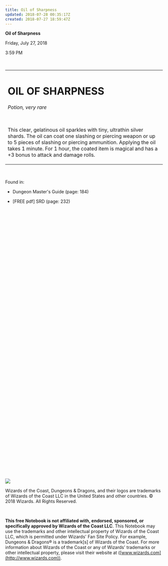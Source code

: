 ```yaml
---
title: Oil of Sharpness
updated: 2018-07-28 00:35:17Z
created: 2018-07-27 18:59:47Z
---
```


**Oil of Sharpness**

Friday, July 27, 2018

3:59 PM

 

<table><tbody><tr class="odd"><td><h1 id="oil-of-sharpness"><strong>OIL OF SHARPNESS</strong></h1><p><em>Potion, very rare</em></p><p> </p><p>This clear, gelatinous oil sparkles with tiny, ultrathin silver shards. The oil can coat one slashing or piercing weapon or up to 5 pieces of slashing or piercing ammunition. Applying the oil takes 1 minute. For 1 hour, the coated item is magical and has a +3 bonus to attack and damage rolls.</p></td></tr></tbody></table>

 

Found in:

-   Dungeon Master's Guide (page: 184)

-   \[FREE pdf\] SRD (page: 232)

##  

 

 

 

 

 

 

 

 

 

 

 

 

 

 

 

 

 

 

 

 

 

 

 

 

 

 

![](tmp\media\image1.png)

Wizards of the Coast, Dungeons & Dragons, and their logos are trademarks of Wizards of the Coast LLC in the United States and other countries. © 2018 Wizards. All Rights Reserved.

 

**This free Notebook is not affiliated with, endorsed, sponsored, or specifically approved by Wizards of the Coast LLC**. This Notebook may use the trademarks and other intellectual property of Wizards of the Coast LLC, which is permitted under Wizards' Fan Site Policy. For example, Dungeons & Dragons® is a trademark\[s\] of Wizards of the Coast. For more information about Wizards of the Coast or any of Wizards' trademarks or other intellectual property, please visit their website at ([www.wizards.com](http://www.wizards.com)).
